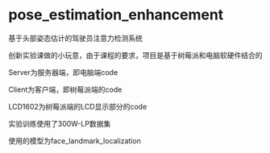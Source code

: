 # pose_estimation_enhancement
基于头部姿态估计的驾驶员注意力检测系统

创新实验课做的小玩意，由于课程的要求，项目是基于树莓派和电脑软硬件结合的

Server为服务器端，即电脑端code

Client为客户端，即树莓派端的code

LCD1602为树莓派端的LCD显示部分的code

实验训练使用了300W-LP数据集

使用的模型为face_landmark_localization
